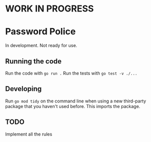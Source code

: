 # WORK IN PROGRESS #

# Password Police
In development. Not ready for use.

## Running the code
Run the code with `go run .`
Run the tests with `go test -v ./...`

## Developing
Run `go mod tidy` on the command line when using a new third-party package that you haven't used before. This imports the package.

## TODO
Implement all the rules
